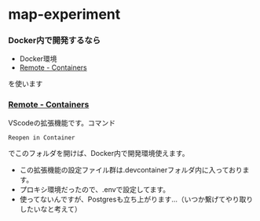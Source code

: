 # map-experiment
### Docker内で開発するなら
* Docker環境
* [Remote - Containers](https://marketplace.visualstudio.com/items?itemName=ms-vscode-remote.remote-containers)

を使います

### [Remote - Containers](https://marketplace.visualstudio.com/items?itemName=ms-vscode-remote.remote-containers)
VScodeの拡張機能です。コマンド
```
Reopen in Container
```
でこのフォルダを開けば、Docker内で開発環境使えます。  
* この拡張機能の設定ファイル群は.devcontainerフォルダ内に入っております。  
* プロキシ環境だったので、.envで設定してます。  
* 使ってないんですが、Postgresも立ち上がります…（いつか繋げてやり取りしたいなと考えて）